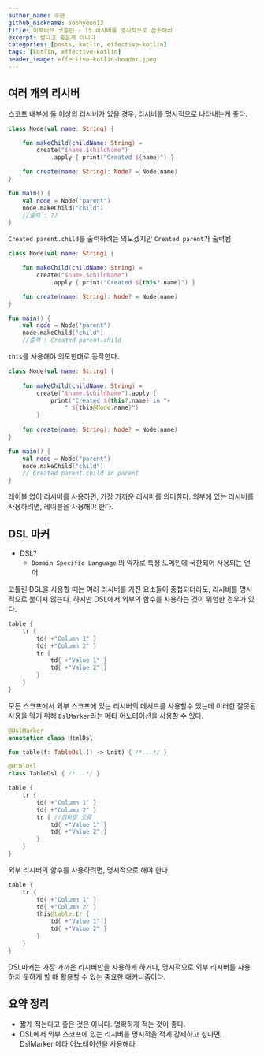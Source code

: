 ```yaml
---
author_name: 수현
github_nickname: soohyeon13
title: 이펙티브 코틀린 - 15.리시버를 명시적으로 참조해라
excerpt: 짧다고 좋은게 아니다
categories: [posts, kotlin, effective-kotlin]
tags: [kotlin, effective-kotlin]
header_image: effective-kotlin-header.jpeg
---
```


## 여러 개의 리시버

스코프 내부에 둘 이상의 리시버가 있을 경우, 리시버를 명시적으로 나타내는게 좋다.

```kt
class Node(val name: String) {

    fun makeChild(childName: String) =
        create("$name.$childName")
            .apply { print("Created ${name}") }

    fun create(name: String): Node? = Node(name)
}

fun main() {
    val node = Node("parent")
    node.makeChild("child")
    //출력 : ?? 
}
```

`Created parent.child`를 출력하려는 의도겠지만 `Created parent`가 출력됨

```kt
class Node(val name: String) {

    fun makeChild(childName: String) =
        create("$name.$childName")
            .apply { print("Created ${this?.name}") }

    fun create(name: String): Node? = Node(name)
}

fun main() {
    val node = Node("parent")
    node.makeChild("child")
    //출력 : Created parent.child
```

`this`를 사용해야 의도한대로 동작한다.

```kt
class Node(val name: String) {
    
    fun makeChild(childName: String) = 
        create("$name.$childName").apply {
            print("Created ${this?.name} in "+
                " ${this@Node.name}")
        }
        
    fun create(name: String): Node? = Node(name)
}

fun main() {
    val node = Node("parent")
    node.makeChild("child")
    // Created parent.child in parent
}
```

레이블 없이 리시버를 사용하면, 가장 가까운 리시버를 의미한다. 외부에 있는 리시버를 사용하려면, 레이블을 사용해야 한다.

## DSL 마커

- DSL? 
  - `Domain Specific Language` 의 약자로 특정 도메인에 국한되어 사용되는 언어

코틀린 DSL을 사용할 때는 여러 리시버를 가진 요소들이 중첩되더라도, 리시비를 명시적으로 붙이지 않는다.
하지만 DSL에서 외부의 함수를 사용하는 것이 위험한 경우가 있다.

```kt
table {
    tr {
        td{ +"Column 1" }
        td{ +"Column 2" }
        tr {
            td{ +"Value 1" }
            td{ +"Value 2" }
        }
    }
}
```

모든 스코프에서 외부 스코프에 있는 리시버의 메서드를 사용할수 있는데 이러한 잘못된 사용을 막기 위해 `DslMarker`라는 메타 어노테이션을 사용할 수 있다.

```kt
@DslMarker
annotation class HtmlDsl

fun table(f: TableDsl.() -> Unit) { /*...*/ }

@HtmlDsl
class TableDsl { /*...*/ }
```

```kt
table {
    tr {
        td{ +"Column 1" }
        td{ +"Column 2" }
        tr { //컴파일 오류
            td{ +"Value 1" }
            td{ +"Value 2" }
        }
    }
}
```
외부 리시버의 함수를 사용하려면, 명시적으로 해야 한다.

```kt
table {
    tr {
        td{ +"Column 1" }
        td{ +"Column 2" }
        this@table.tr {
            td{ +"Value 1" }
            td{ +"Value 2" }
        }
    }
}
```

DSL마커는 가장 가까운 리시버만을 사용하게 하거나, 명시적으로 외부 리시버를 사용하지 못하게 할 때 활용할 수 있는 중요한 매커니즘이다.

## 요약 정리

- 짧게 적는다고 좋은 것은 아니다. 명확하게 적는 것이 좋다. 
- DSL에서 외부 스코프에 있는 리시버를 명시적을 적게 강제하고 싶다면, DslMarker 메타 어노테이션을 사용해라
